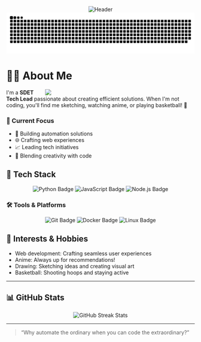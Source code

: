 <div align="center">
  <img src="https://readme-typing-svg.herokuapp.com/?lines=Welcome+to+my+GitHub!;I'm+Ajmathews11;SDET+Tech+Lead&center=true&width=380&height=50" alt="Header">

  <!-- Profile Banner -->
  <img src="https://raw.githubusercontent.com/platane/snk/output/github-contribution-grid-snake-dark.svg" alt="Snake animation" />
</div>

# 👨‍💻 About Me

<img align="right" width="400" src="https://github-readme-stats.vercel.app/api?username=Ajmathews11&show_icons=true&theme=tokyonight" />

I'm a **SDET Tech Lead** passionate about creating efficient solutions. When I'm not coding, you'll find me sketching, watching anime, or playing basketball! 🏀

### 🎯 Current Focus
- 🤖 Building automation solutions
- 🌐 Crafting web experiences
- 📈 Leading tech initiatives
- 🎨 Blending creativity with code

## 🚀 Tech Stack

<div align="center">
  <!-- Programming Languages -->
  <img src="https://img.shields.io/badge/Python-3776AB?style=for-the-badge&logo=python&logoColor=white" alt="Python Badge" />
  <img src="https://img.shields.io/badge/JavaScript-F7DF1E?style=for-the-badge&logo=javascript&logoColor=black" alt="JavaScript Badge" />
  <img src="https://img.shields.io/badge/Node.js-339933?style=for-the-badge&logo=node.js&logoColor=white" alt="Node.js Badge" />
</div>

### 🛠 Tools & Platforms
<div align="center">
  <img src="https://img.shields.io/badge/Git-F05032?style=for-the-badge&logo=git&logoColor=white" alt="Git Badge" />
  <img src="https://img.shields.io/badge/Docker-2496ED?style=for-the-badge&logo=docker&logoColor=white" alt="Docker Badge" />
  <img src="https://img.shields.io/badge/Linux-FCC624?style=for-the-badge&logo=linux&logoColor=black" alt="Linux Badge" />
</div>

## 🎨 Interests & Hobbies
- Web development: Crafting seamless user experiences
- Anime: Always up for recommendations!  
- Drawing: Sketching ideas and creating visual art  
- Basketball: Shooting hoops and staying active  

---

## 📊 GitHub Stats

<div align="center">
  <img src="https://github-readme-streak-stats.herokuapp.com/?user=Ajmathews11&theme=tokyonight" alt="GitHub Streak Stats" />
</div>

---

> “Why automate the ordinary when you can code the extraordinary?”
